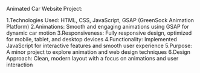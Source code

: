 Animated Car Website Project:

1.Technologies Used: HTML, CSS, JavaScript, GSAP (GreenSock Animation Platform)
2.Animations: Smooth and engaging animations using GSAP for dynamic car motion
3.Responsiveness: Fully responsive design, optimized for mobile, tablet, and desktop devices
4.Functionality: Implemented JavaScript for interactive features and smooth user experience
5.Purpose: A minor project to explore animation and web design techniques
6.Design Approach: Clean, modern layout with a focus on animations and user interaction
